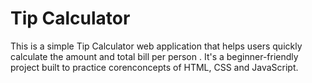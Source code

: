 # Tip Calculator
 This is a simple Tip Calculator web application that helps users quickly calculate the amount and total bill per person .
 It's a beginner-friendly project built to practice corenconcepts of HTML, CSS and JavaScript.
